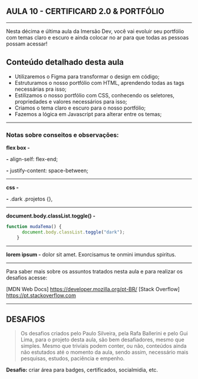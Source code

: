 ## AULA 10 - CERTIFICARD 2.0 & PORTFÓLIO
---

Nesta décima e última aula da Imersão Dev, você vai evoluir seu portfólio com temas claro e escuro e ainda colocar no ar para que todas as pessoas possam acessar!

## Conteúdo detalhado desta aula

- Utilizaremos o Figma para transformar o design em código;
- Estruturamos o nosso portfólio com HTML, aprendendo todas as tags necessárias pra isso;
- Estilizamos o nosso portfólio com CSS, conhecendo os seletores, propriedades e valores necessários para isso;
- Criamos o tema claro e escuro para o nosso portfólio;
- Fazemos a lógica em Javascript para alterar entre os temas;


--- 

### Notas sobre conseitos e observações:

**flex box -**

**-**
align-self: flex-end;

**-**
justify-content: space-between;

---

**css -**

**-**
.dark .projetos {},

---

**document.body.classList.toggle() -**

~~~javascript
function mudaTema() {
      document.body.classList.toggle("dark");
    }
~~~

---

**lorem ipsum -** dolor sit amet. Exorcisamus te onmini imundus spiritus.

---

Para saber mais sobre os assuntos tratados nesta aula e para realizar os desafios acesse:

[MDN Web Docs] https://developer.mozilla.org/pt-BR/
[Stack Overflow] https://pt.stackoverflow.com


---

## DESAFIOS

>Os desafios criados pelo Paulo Silveira, pela Rafa Ballerini e pelo Gui Lima, para o projeto desta aula, são bem desafiadores, mesmo que simples. Mesmo que trivíais podem conter, ou não, conteúdos ainda não estutados até o momento da aula, sendo assim, necessário mais pesquisas, estudos, paciência e empenho.

**Desafio:** criar área para badges, certificados, socialmidia, etc.